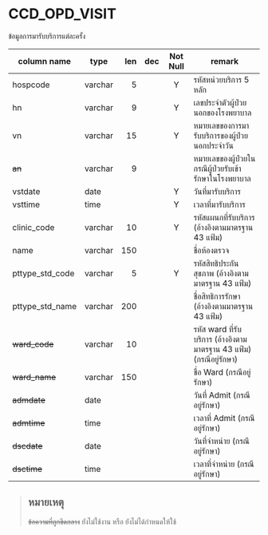# CCD_OPD_VISIT
ข้อมูลการมารับบริการแต่ละครั้ง

| column name     | type    |  len | dec | Not Null | remark                                                              |
| --------------- | ------- | ---: | --- | :------: | ------------------------------------------------------------------- |
| hospcode        | varchar |    5 |     |    Y     | รหัสหน่วยบริการ 5 หลัก                                              |
| hn              | varchar |    9 |     |    Y     | เลขประจำตัวผู้ป่วยนอกของโรงพยาบาล                                   |
| vn              | varchar |   15 |     |    Y     | หมายเลขของการมารับบริการของผู้ป่วยนอกประจำวัน                       |
| ~~an~~          | varchar |    9 |     |          | หมายเลขของผู้ป่วยใน กรณีผู้ป่วยรับเข้ารักษาในโรงพยาบาล              |
| vstdate         | date    |      |     |    Y     | วันที่มารับบริการ                                                   |
| vsttime         | time    |      |     |    Y     | เวลาที่มารับบริการ                                                  |
| clinic_code     | varchar |   10 |     |    Y     | รหัสแผนกที่รับบริการ (อ้างอิงตามมาตรฐาน 43 แฟ้ม)                    |
| name            | varchar |  150 |     |          | ชื่อห้องตรวจ                                                        |
| pttype_std_code | varchar |    5 |     |    Y     | รหัสสิทธิประกันสุขภาพ (อ้างอิงตามมาตรฐาน 43 แฟ้ม)                   |
| pttype_std_name | varchar |  200 |     |          | ชื่อสิทธิการรักษา (อ้างอิงตามมาตรฐาน 43 แฟ้ม)                       |
| ~~ward_code~~   | varchar |   10 |     |          | รหัส ward ที่รับบริการ (อ้างอิงตามมาตรฐาน 43 แฟ้ม)  (กรณีอยู่รักษา) |
| ~~ward_name~~   | varchar |  150 |     |          | ชื่อ Ward (กรณีอยู่รักษา)                                           |
| ~~admdate~~     | date    |      |     |          | วันที่ Admit (กรณีอยู่รักษา)                                        |
| ~~admtime~~     | time    |      |     |          | เวลาที่ Admit (กรณีอยู่รักษา)                                       |
| ~~dscdate~~     | date    |      |     |          | วันที่จำหน่าย (กรณีอยู่รักษา)                                       |
| ~~dsctime~~     | time    |      |     |          | เวลาที่จำหน่าย (กรณีอยู่รักษา)                                      |

> ## หมายเหตุ
> ~~ข้อความที่ถูกขีดกลาง~~ ยังไม่ใช้งาน หรือ ยังไม่ได้กำหนดให้ใช้